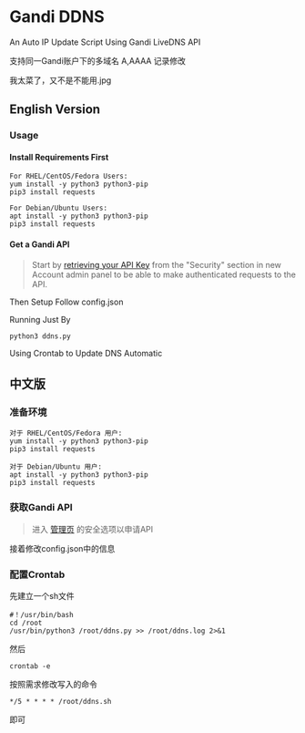 # Gandi DDNS
An Auto IP Update Script Using Gandi LiveDNS API

支持同一Gandi账户下的多域名 A,AAAA 记录修改

我太菜了，又不是不能用.jpg

## English Version
    
   ### Usage
    
   #### Install Requirements First 
    For RHEL/CentOS/Fedora Users:
    yum install -y python3 python3-pip
    pip3 install requests
    
    For Debian/Ubuntu Users:
    apt install -y python3 python3-pip
    pip3 install requests
    
   #### Get a Gandi API
   > Start by [retrieving your API Key](https://account.gandi.net/) from the "Security" section in new Account admin panel to be able to make authenticated requests to the API.
    
   Then Setup Follow config.json
   
   Running Just By
    
    python3 ddns.py
   
   Using Crontab to Update DNS Automatic
    
## 中文版

   ### 准备环境
    对于 RHEL/CentOS/Fedora 用户:
    yum install -y python3 python3-pip
    pip3 install requests
    
    对于 Debian/Ubuntu 用户:
    apt install -y python3 python3-pip
    pip3 install requests
    
   ### 获取Gandi API
   > 进入 [管理页](https://account.gandi.net/) 的安全选项以申请API

   接着修改config.json中的信息
   
   ### 配置Crontab
   先建立一个sh文件
    
    #！/usr/bin/bash
    cd /root
    /usr/bin/python3 /root/ddns.py >> /root/ddns.log 2>&1
   
   然后
    
    crontab -e
    
   按照需求修改写入的命令
   
    */5 * * * * /root/ddns.sh
    
   即可